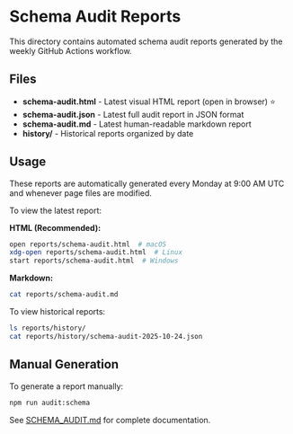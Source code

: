 # Schema Audit Reports

This directory contains automated schema audit reports generated by the weekly GitHub Actions workflow.

## Files

- **schema-audit.html** - Latest visual HTML report (open in browser) ⭐
- **schema-audit.json** - Latest full audit report in JSON format
- **schema-audit.md** - Latest human-readable markdown report
- **history/** - Historical reports organized by date

## Usage

These reports are automatically generated every Monday at 9:00 AM UTC and whenever page files are modified.

To view the latest report:

**HTML (Recommended):**
```bash
open reports/schema-audit.html  # macOS
xdg-open reports/schema-audit.html  # Linux
start reports/schema-audit.html  # Windows
```

**Markdown:**
```bash
cat reports/schema-audit.md
```

To view historical reports:

```bash
ls reports/history/
cat reports/history/schema-audit-2025-10-24.json
```

## Manual Generation

To generate a report manually:

```bash
npm run audit:schema
```

See [SCHEMA_AUDIT.md](../docs/SCHEMA_AUDIT.md) for complete documentation.
